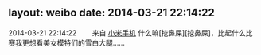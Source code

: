 layout: weibo
date: 2014-03-21 22:14:22
---
2014-03-21 22:14:22  &nbsp;&nbsp;&nbsp;&nbsp;&nbsp;&nbsp; 来自 <a href="http://app.weibo.com/t/feed/22zMnn" rel="nofollow">小米手机</a>
什么嘛[挖鼻屎][挖鼻屎]，比起什么比赛我更想看美女模特们的雪白大腿…… ​​​

